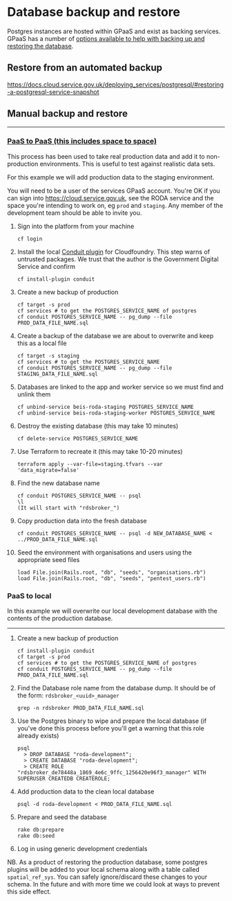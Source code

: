 # Database backup and restore

Postgres instances are hosted within GPaaS and exist as backing services.
GPaaS has a number of [options available to help with backing up and restoring the database](https://docs.cloud.service.gov.uk/deploying_services/postgresql/#postgresql-maintenance-amp-backups).

## Restore from an automated backup

https://docs.cloud.service.gov.uk/deploying_services/postgresql/#restoring-a-postgresql-service-snapshot

## Manual backup and restore

---

### [PaaS to PaaS (this includes space to space)](https://docs.cloud.service.gov.uk/deploying_services/postgresql/#paas-to-paas)

This process has been used to take real production data and add it to non-production environments. This is useful to test against realistic data sets.

For this example we will add production data to the staging environment.

You will need to be a user of the services GPaaS account. You're OK if you can sign into https://cloud.service.gov.uk, see the RODA service and the space you're intending to work on, eg `prod` and `staging`. Any member of the development team should be able to invite you.

1. Sign into the platform from your machine
    ```
    cf login
    ```
1. Install the local [Conduit plugin](https://github.com/alphagov/paas-cf-conduit) for Cloudfoundry. This step warns of untrusted packages. We trust that the author is the Government Digital Service and confirm
    ```
    cf install-plugin conduit
    ```
1. Create a new backup of production
    ```
    cf target -s prod
    cf services # to get the POSTGRES_SERVICE_NAME of postgres
    cf conduit POSTGRES_SERVICE_NAME -- pg_dump --file PROD_DATA_FILE_NAME.sql
    ```
1. Create a backup of the database we are about to overwrite and keep this as a local file
    ```
    cf target -s staging
    cf services # to get the POSTGRES_SERVICE_NAME
    cf conduit POSTGRES_SERVICE_NAME -- pg_dump --file STAGING_DATA_FILE_NAME.sql
    ```
1. Databases are linked to the app and worker service so we must find and unlink them
    ```
    cf unbind-service beis-roda-staging POSTGRES_SERVICE_NAME
    cf unbind-service beis-roda-staging-worker POSTGRES_SERVICE_NAME
    ```
1. Destroy the existing database (this may take 10 minutes)
    ```
    cf delete-service POSTGRES_SERVICE_NAME
    ```
1. Use Terraform to recreate it (this may take 10-20 minutes)
    ```
    terraform apply --var-file=staging.tfvars --var 'data_migrate=false'
    ```
1. Find the new database name
    ```
    cf conduit POSTGRES_SERVICE_NAME -- psql
    \l
    (It will start with "rdsbroker_")
    ```
1. Copy production data into the fresh database
    ```
    cf conduit POSTGRES_SERVICE_NAME -- psql -d NEW_DATABASE_NAME < ../PROD_DATA_FILE_NAME.sql
    ```
1. Seed the environment with organisations and users using the appropriate seed files
    ```
    load File.join(Rails.root, "db", "seeds", "organisations.rb")
    load File.join(Rails.root, "db", "seeds", "pentest_users.rb")
    ```

### PaaS to local

In this example we will overwrite our local development database with the contents of the production database.

---

1. Create a new backup of production
    ```
    cf install-plugin conduit
    cf target -s prod
    cf services # to get the POSTGRES_SERVICE_NAME of postgres
    cf conduit POSTGRES_SERVICE_NAME -- pg_dump --file PROD_DATA_FILE_NAME.sql
    ```
1. Find the Database role name from the database dump. It should be of the form: `rdsbroker_<uuid>_manager`
    ```
    grep -n rdsbroker PROD_DATA_FILE_NAME.sql
    ```
1. Use the Postgres binary to wipe and prepare the local database (if you've done this process before you'll get a warning that this role already exists)
    ```
    psql
      > DROP DATABASE "roda-development";
      > CREATE DATABASE "roda-development";
      > CREATE ROLE "rdsbroker_de78448a_1869_4e6c_9ffc_1256420e96f3_manager" WITH SUPERUSER CREATEDB CREATEROLE;
    ```
1. Add production data to the clean local database
    ```
    psql -d roda-development < PROD_DATA_FILE_NAME.sql
    ```
1. Prepare and seed the database
    ```
    rake db:prepare
    rake db:seed
    ```
1. Log in using generic development credentials

NB. As a product of restoring the production database, some postgres plugins will be added to your local schema along with a table called `spatial_ref_sys`. You can safely ignore/discard these changes to your schema. In the future and with more time we could look at ways to prevent this side effect.
